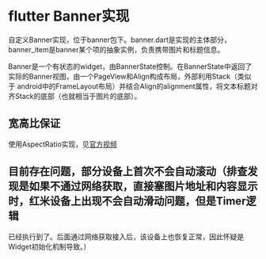 # flutter Banner实现
自定义Banner实现，位于banner包下。banner.dart是实现的主体部分，banner_item是banner某个项的抽象实例，负责携带图片和标题信息。

Banner是一个有状态的widget，由BannerState控制。在BannerState中返回了实际的Banner视图，由一个PageView和Align构成布局，外部利用Stack（类似于
android中的FrameLayout布局）并结合Align的alignment属性，将文本标题对齐Stack的底部（也就相当于图片的底部）。


## 宽高比保证
使用AspectRatio实现，见[官方视频](https://www.youtube.com/watch?v=XcnP3_mO_Ms)

## 目前存在问题，部分设备上首次不会自动滚动（排查发现是如果不通过网络获取，直接塞图片地址和内容显示时，红米设备上出现不会自动滑动问题，但是Timer逻辑
已经执行到了。后面通过网络获取接入后，该设备上也恢复正常，因此怀疑是Widget初始化机制导致。）